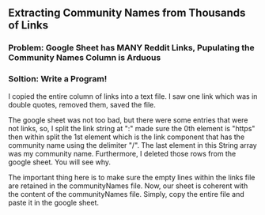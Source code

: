 ## Extracting Community Names from Thousands of Links  
  
### Problem: Google Sheet has MANY Reddit Links, Pupulating the Community Names Column is Arduous



### Soltion: Write a Program!  

I copied the entire column of links into a text file. I saw one link which was in double quotes, removed them, saved the file.  
  
The google sheet was not too bad, but there were some entries that were not links, so, I split the link string at ":" made sure the 0th element is "https" then within split the 1st element which is the link component that has the community name using the delimiter "/". The last element in this String array was my community name. Furthermore, I deleted those rows from the google sheet. You will see why.  
  
The important thing here is to make sure the empty lines within the links file are retained in the communityNames file. Now, our sheet is coherent with the content of the communityNames file. Simply, copy the entire file and paste it in the google sheet.




